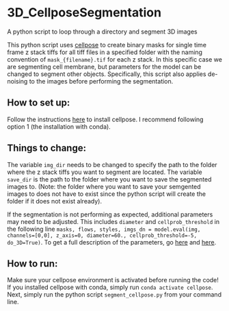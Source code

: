 # 3D_CellposeSegmentation
A python script to loop through a directory and segment 3D images

This python script uses [cellpose](https://cellpose.readthedocs.io/en/latest/) to create binary masks for single time frame z stack tiffs for all tiff files in a specified folder with the naming convention of `mask_{filename}.tif` for each z stack. In this specific case we are segmenting cell membrane, but parameters for the model can be changed to segment other objects. Specifically, this script also applies de-noising to the images before performing the segmentation.

## How to set up:
Follow the instructions [here](https://github.com/MouseLand/cellpose/tree/main) to install cellpose. I recommend following option 1 (the installation with conda).

## Things to change:
The variable `img_dir` needs to be changed to specify the path to the folder where the z stack tiffs you want to segment are located. The variable `save_dir` is the path to the folder where you want to save the segmented images to. (Note: the folder where you want to save your semgented images to does not have to exist since the python script will create the folder if it does not exist already).

If the segmentation is not performing as expected, additional parameters may need to be adjusted. This includes `diameter` and `cellprob_threshold` in the following line `masks, flows, styles, imgs_dn = model.eval(img, channels=[0,0], z_axis=0, diameter=60., cellprob_threshold=-5, do_3D=True)`. To get a full description of the parameters, go [here](https://cellpose.readthedocs.io/en/latest/settings.html) and [here](https://cellpose.readthedocs.io/en/latest/api.html).

## How to run:
Make sure your cellpose environment is activated before running the code! If you installed cellpose with conda, simply run `conda activate cellpose`. Next, simply run the python script `segment_cellpose.py` from your command line.
